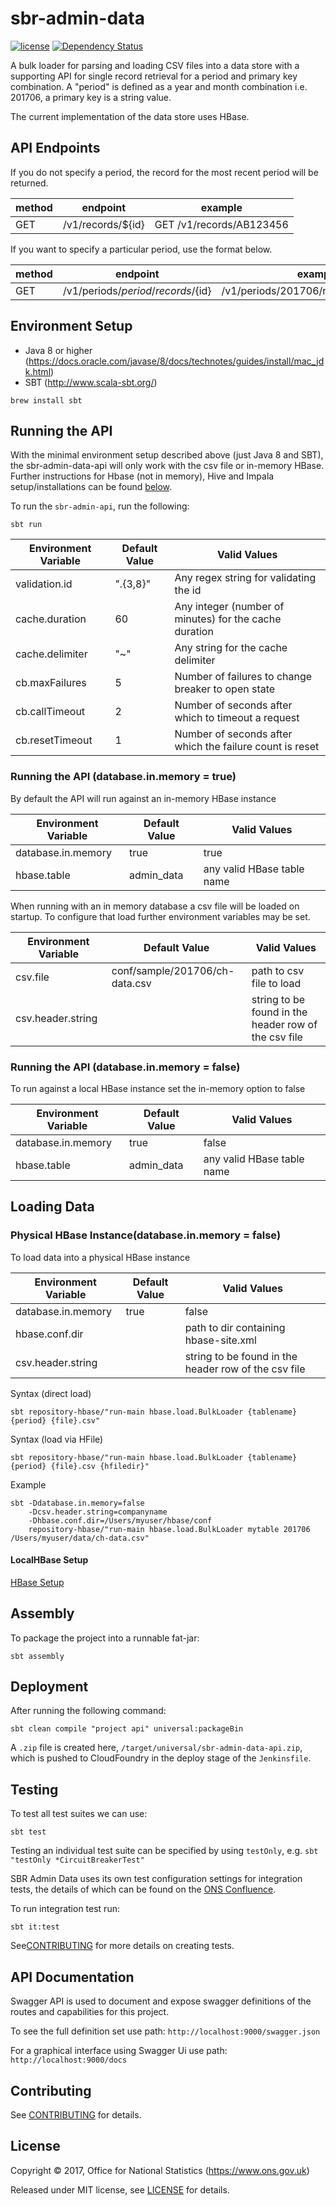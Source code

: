 # sbr-admin-data

[![license](https://img.shields.io/github/license/mashape/apistatus.svg)]() [![Dependency Status](https://www.versioneye.com/user/projects/596f195e6725bd0027f25e93/badge.svg?style=flat-square)](https://www.versioneye.com/user/projects/596f195e6725bd0027f25e93)

A bulk loader for parsing and loading CSV files into a data store with a supporting API for single record retrieval for a period and primary key combination. A "period" is defined as a year and month combination i.e. 201706, a primary key is a string value.

The current implementation of the data store uses HBase.

## API Endpoints

If you do not specify a period, the record for the most recent period will be returned.

| method | endpoint                       | example                    |
|--------|--------------------------------|----------------------------|
| GET    | /v1/records/${id}              | GET /v1/records/AB123456   |


If you want to specify a particular period, use the format below.

| method | endpoint                                         | example                               |
|--------|--------------------------------------------------|---------------------------------------|
| GET    | /v1/periods/${period}/records/${id}              | /v1/periods/201706/records/AB123456   |


## Environment Setup

* Java 8 or higher (https://docs.oracle.com/javase/8/docs/technotes/guides/install/mac_jdk.html)
* SBT (http://www.scala-sbt.org/)

```shell
brew install sbt
```

## Running the API

With the minimal environment setup described above (just Java 8 and SBT), the sbr-admin-data-api will only work with the csv file or in-memory HBase. Further instructions for Hbase (not in memory), Hive and Impala setup/installations can be found [below](#source-setup).

To run the `sbr-admin-api`, run the following:

``` shell
sbt run
```

| Environment Variable | Default Value   | Valid Values                                              |
|----------------------|-----------------|-----------------------------------------------------------|
| validation.id        | ".{3,8}"        | Any regex string for validating the id                    |
| cache.duration       | 60              | Any integer (number of minutes) for the cache duration    |
| cache.delimiter      | "~"             | Any string for the cache delimiter                        |
| cb.maxFailures       | 5               | Number of failures to change breaker to open state        |
| cb.callTimeout       | 2               | Number of seconds after which to timeout a request        |
| cb.resetTimeout      | 1               | Number of seconds after which the failure count is reset  |

### Running the API (database.in.memory = true)

By default the API will run against an in-memory HBase instance

| Environment Variable | Default Value                  | Valid Values                                         |
|----------------------|--------------------------------|------------------------------------------------------|
| database.in.memory   | true                           | true                                                 |
| hbase.table          | admin_data                     | any valid HBase table name                           |

When running with an in memory database a csv file will be loaded on startup. To configure that load further environment variables may be set.

| Environment Variable | Default Value                  | Valid Values                                         |
|----------------------|--------------------------------|------------------------------------------------------|
| csv.file             | conf/sample/201706/ch-data.csv | path to csv file to load                             | 
| csv.header.string    |                                | string to be found in the header row of the csv file |

### Running the API (database.in.memory = false)

To run against a local HBase instance set the in-memory option to false

| Environment Variable | Default Value                  | Valid Values                                         |
|----------------------|--------------------------------|------------------------------------------------------|
| database.in.memory   | true                           | false                                                |
| hbase.table          | admin_data                     | any valid HBase table name                           |

## Loading Data

### Physical HBase Instance(database.in.memory = false)

To load data into a physical HBase instance


| Environment Variable | Default Value                  | Valid Values                                         |
|----------------------|--------------------------------|------------------------------------------------------|
| database.in.memory   | true                           | false                                                |
| hbase.conf.dir       |                                | path to dir containing hbase-site.xml                |
| csv.header.string    |                                | string to be found in the header row of the csv file |

Syntax (direct load)
```shell
sbt repository-hbase/"run-main hbase.load.BulkLoader {tablename} {period} {file}.csv"
```

Syntax (load via HFile)
```shell
sbt repository-hbase/"run-main hbase.load.BulkLoader {tablename} {period} {file}.csv {hfiledir}"
```


Example
```shell
sbt -Ddatabase.in.memory=false
    -Dcsv.header.string=companyname
    -Dhbase.conf.dir=/Users/myuser/hbase/conf
    repository-hbase/"run-main hbase.load.BulkLoader mytable 201706 /Users/myuser/data/ch-data.csv"
```


#### LocalHBase Setup

[HBase Setup](HBASE.md)

## Assembly

To package the project into a runnable fat-jar:

```shell
sbt assembly
```

## Deployment

After running the following command:
 
```shell
sbt clean compile "project api" universal:packageBin
```

A `.zip` file is created here, `/target/universal/sbr-admin-data-api.zip`, which is pushed to CloudFoundry in the deploy stage of the `Jenkinsfile`.

## Testing

To test all test suites we can use:

```shell
sbt test
```

Testing an individual test suite can be specified by using `testOnly`, e.g. `sbt "testOnly *CircuitBreakerTest"`

SBR Admin Data uses its own test configuration settings for integration tests, the details of which can be found on the [ONS Confluence](https://collaborate2.ons.gov.uk/confluence/display/SBR/Scala+Testing​).

To run integration test run:

```shell
sbt it:test
```

See[CONTRIBUTING](CONTRIBUTING.md) for more details on creating tests.

## API Documentation
Swagger API is used to document and expose swagger definitions of the routes and capabilities for this project.

 To see the full definition set use path:
 `http://localhost:9000/swagger.json`
 
 For a graphical interface using Swagger Ui use path:
 `http://localhost:9000/docs`

## Contributing

See [CONTRIBUTING](CONTRIBUTING.md) for details.

## License

Copyright ©‎ 2017, Office for National Statistics (https://www.ons.gov.uk)

Released under MIT license, see [LICENSE](LICENSE) for details.
